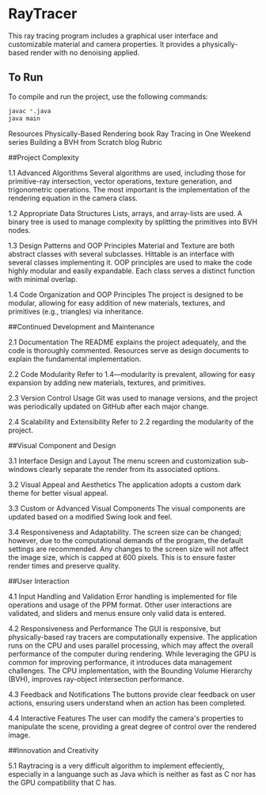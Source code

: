 # RayTracer

This ray tracing program includes a graphical user interface and customizable material and camera properties. It provides a physically-based render with no denoising applied.

## To Run
To compile and run the project, use the following commands:

```bash
javac *.java
java main
```
Resources
Physically-Based Rendering book
Ray Tracing in One Weekend series
Building a BVH from Scratch blog
Rubric

##Project Complexity

1.1 Advanced Algorithms
Several algorithms are used, including those for primitive-ray intersection, vector operations, texture generation, and trigonometric operations. The most important is the implementation of the rendering equation in the camera class.

1.2 Appropriate Data Structures
Lists, arrays, and array-lists are used. A binary tree is used to manage complexity by splitting the primitives into BVH nodes.

1.3 Design Patterns and OOP Principles
Material and Texture are both abstract classes with several subclasses.
Hittable is an interface with several classes implementing it.
OOP principles are used to make the code highly modular and easily expandable. Each class serves a distinct function with minimal overlap.

1.4 Code Organization and OOP Principles
The project is designed to be modular, allowing for easy addition of new materials, textures, and primitives (e.g., triangles) via inheritance.

##Continued Development and Maintenance

2.1 Documentation
The README explains the project adequately, and the code is thoroughly commented. Resources serve as design documents to explain the fundamental implementation.

2.2 Code Modularity
Refer to 1.4—modularity is prevalent, allowing for easy expansion by adding new materials, textures, and primitives.

2.3 Version Control Usage
Git was used to manage versions, and the project was periodically updated on GitHub after each major change.

2.4 Scalability and Extensibility
Refer to 2.2 regarding the modularity of the project.

##Visual Component and Design 

3.1 Interface Design and Layout
The menu screen and customization sub-windows clearly separate the render from its associated options.

3.2 Visual Appeal and Aesthetics
The application adopts a custom dark theme for better visual appeal.

3.3 Custom or Advanced Visual Components
The visual components are updated based on a modified Swing look and feel.

3.4 Responsiveness and Adaptability.
The screen size can be changed; however, due to the computational demands of the program, the default settings are recommended. Any changes to the screen size will not affect the image size, which is capped at 600 pixels. This is to ensure faster render times and preserve quality.

##User Interaction

4.1 Input Handling and Validation 
Error handling is implemented for file operations and usage of the PPM format. Other user interactions are validated, and sliders and menus ensure only valid data is entered.

4.2 Responsiveness and Performance 
The GUI is responsive, but physically-based ray tracers are computationally expensive. The application runs on the CPU and uses parallel processing, which may affect the overall performance of the computer during rendering. While leveraging the GPU is common for improving performance, it introduces data management challenges. The CPU implementation, with the Bounding Volume Hierarchy (BVH), improves ray-object intersection performance.

4.3 Feedback and Notifications 
The buttons provide clear feedback on user actions, ensuring users understand when an action has been completed.

4.4 Interactive Features 
The user can modify the camera's properties to manipulate the scene, providing a great degree of control over the rendered image.     

##Innovation and Creativity

5.1 
Raytracing is a very difficult algorithm to implement effeciently, especially in a languange such as Java which is neither as fast as C nor has the GPU compatibility that C has.
